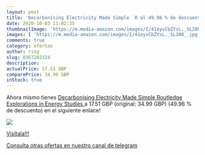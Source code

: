 ```yaml
---
layout: post
title: 'Decarbonising Electricity Made Simple  R al 49.96 % de descuento'
date: 2020-10-03 11:02:35
thumbnailImage: 'https://m.media-amazon.com/images/I/41eyvCbZYsL._SL200_.jpg'
images: [ 'https://m.media-amazon.com/images/I/41eyvCbZYsL._SL200_.jpg' ]
comments: true
category: ofertas
author: ring
slug: 0367203324
description:
actualPrice: 17.51 GBP
comparePrice: 34.99 GBP
inStock: true
---
```


Ahora mismo tienes [Decarbonising Electricity Made Simple  Routledge Explorations in Energy Studies ](https://www.amazon.co.uk/dp/0367203324/?tag=redken01-21) a 17.51 GBP (original: 34.99 GBP) (49.96 %  de descuento) en el siguiente enlace!

[![](https://m.media-amazon.com/images/I/41eyvCbZYsL._SL200_.jpg)](https://www.amazon.co.uk/dp/0367203324/?tag=redken01-21)

[Visítala!!!](https://www.amazon.co.uk/dp/0367203324/?tag=redken01-21)

[Consulta otras ofertas en nuestro canal de telegram](https://t.me/s/ofertas25)

